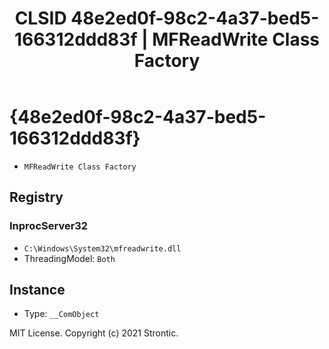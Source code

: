 ﻿---
title: "CLSID 48e2ed0f-98c2-4a37-bed5-166312ddd83f | MFReadWrite Class Factory"
excerpt: What is COM-Object CLSID 48e2ed0f-98c2-4a37-bed5-166312ddd83f?
---

# {48e2ed0f-98c2-4a37-bed5-166312ddd83f}

* `MFReadWrite Class Factory`

## Registry


### InprocServer32

* `C:\Windows\System32\mfreadwrite.dll`
* ThreadingModel: `Both`

## Instance

* Type: `__ComObject`

MIT License. Copyright (c) 2021 Strontic.


